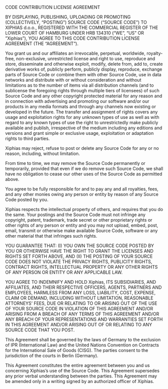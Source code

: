 CODE CONTRIBUTION LICENSE AGREEMENT

BY DISPLAYING, PUBLISHING, UPLOADING OR PROMOTING (COLLECTIVELY, “POSTING”) SOURCE CODE (“SOURCE CODE”)
TO XIPHIAS d.o.o., REGISTERED WITH THE COMMERCIAL REGISTER OF THE LOWER COURT OF HAMBURG UNDER
HRB 134310 (“WE”, “US” OR ”Xiphias”), YOU AGREE TO THIS CODE CONTRIBUTION LICENSE AGREEMENT (THE “AGREEMENT”).

You grant us and our affiliates an irrevocable, perpetual, worldwide, royalty-free, non-exclusive, unrestricted
license and right to use, reproduce and store, disseminate and otherwise exploit, modify, delete from, add to,
create derivative works of, publicly perform, publicly display, reproduce, exchange parts of Source Code or combine them with
other Source Code, use in data networks and distribute with or without consideration and without limitations as to the
number of items via all distribution channels (and to sublicense the foregoing rights through multiple tiers of licensees)
of such Source Code and any other copyright protected material for any reason and in connection with advertising and
promoting our software and/or our products in any media formats and through any channels now existing or developed in
the future. The transfer and assignment of rights covers any usage and exploitation rights for any unknown types of use
as well as with regard to any known types of use the right to unrestrictedly make publicly available and publish,
irrespective of the medium including any editions and versions and grant simple or exclusive usage, exploitation or
adaptation rights to third parties.

Xiphias may reject, refuse to post or delete any Source Code for any or no reason, including, without limitation.

From time to time, we may remove the Source Code permanently or temporarily, provided that even if we do remove such
Source Code, we shall have no obligation to cease our other uses of the Source Code as permitted above.

You agree to be fully responsible for and to pay any and all royalties, fees, and any other monies owing any person or
entity by reason of any Source Code posted by you.

Xiphias respects the intellectual property of others, and requires that you do the same. Your postings and the Source Code
must not infringe any copyright, patent, trademark, trade secret or other proprietary rights or other rights of any person
or entity and you may not upload, embed, post, email, transmit or otherwise make available Source Code, software or any other
material that that infringes such rights.

YOU GUARANTEE THAT: (I) YOU OWN THE SOURCE CODE POSTED BY YOU OR OTHERWISE HAVE THE RIGHT TO GRANT THE LICENSES AND RIGHTS
SET FORTH ABOVE, AND (II) THE POSTING OF YOUR SOURCE CODE DOES NOT VIOLATE THE PRIVACY RIGHTS, PUBLICITY RIGHTS, CONTRACT RIGHTS,
INTELLECTUAL PROPERTY OR ANY OTHER RIGHTS OF ANY PERSON OR ENTITY OR ANY APPLICABLE LAW.

YOU AGREE TO INDEMNIFY AND HOLD Xiphias, ITS SUBSIDIARIES, AND AFFILIATES, AND THEIR RESPECTIVE OFFICERS, AGENTS, PARTNERS
AND EMPLOYEES, HARMLESS FROM ANY LOSS, LIABILITY, COST, EXPENSE, CLAIM OR DEMAND, INCLUDING WITHOUT LIMITATION, REASONABLE
ATTORNEYS’ FEES, DUE OR RELATING TO OR ARISING OUT OF THE USE OF YOUR SOURCE CODE IN VIOLATION OF THIS AGREEMENT AND/OR
ARISING FROM A BREACH OF ANY TERMS OF THIS AGREEMENT AND/OR ANY BREACH OF YOUR REPRESENTATIONS AND WARRANTIES SET FORTH IN
THIS AGREEMENT AND/OR ARISING OUT OF OR RELATING TO ANY SOURCE CODE THAT YOU POST.

This Agreement shall be governed by the laws of Germany to the exclusion of IPR (International Law) and the United Nations Convention
on Contracts for the International Sale of Goods (CISG). The parties consent to the jurisdiction of the courts in Berlin (Germany).

This Agreement constitutes the entire agreement between you and us concerning Xiphias’s use of the Source Code. This Agreement
supersedes any prior verbal understanding between the parties. This Agreement may be amended only in a writing signed by an authorized officer of Xiphias.
